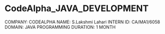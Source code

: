 # CodeAlpha_JAVA_DEVELOPMENT
COMPANY: CODEALPHA
NAME: S.Lakshmi Lahari
INTERN ID: CA/MA1/6058
DOMAIN: JAVA PROGRAMMING
DURATION: 1 MONTH
